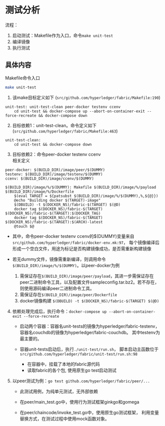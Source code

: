 # 测试分析

流程：
1. 启动测试：Makefile作为入口，命令`make unit-test`
1. 编译镜像
1. 执行测试


## 具体内容
Makefile命令入口
```bash
make unit-test 
```

1. 该make目标定义如下 (`src/github.com/hyperledger/fabric/Makefile:190`)
```
unit-test: unit-test-clean peer-docker testenv ccenv
	cd unit-test && docker-compose up --abort-on-container-exit --force-recreate && docker-compose down
```  

2. 目标依赖1：unit-test-clean。命令定义如下(`src/github.com/hyperledger/fabric/Makefile:463`)
```
unit-test-clean:
	cd unit-test && docker-compose down
```

3. 目标依赖2：命令peer-docker testenv ccenv  
相关定义
```
peer-docker: $(BUILD_DIR)/image/peer/$(DUMMY) 
testenv: $(BUILD_DIR)/image/testenv/$(DUMMY)
ccenv: $(BUILD_DIR)/image/ccenv/$(DUMMY)

$(BUILD_DIR)/image/%/$(DUMMY): Makefile $(BUILD_DIR)/image/%/payload $(BUILD_DIR)/image/%/Dockerfile
	$(eval TARGET = ${patsubst $(BUILD_DIR)/image/%/$(DUMMY),%,${@}})
	@echo "Building docker $(TARGET)-image"
	$(DBUILD) -t $(DOCKER_NS)/fabric-$(TARGET) $(@D)
	docker tag $(DOCKER_NS)/fabric-$(TARGET) $(DOCKER_NS)/fabric-$(TARGET):$(DOCKER_TAG)
	docker tag $(DOCKER_NS)/fabric-$(TARGET) $(DOCKER_NS)/fabric-$(TARGET):$(ARCH)-latest
	@touch $@

```
* 其中，命令peer-docker testenv ccenv的$(DUMMY)变量来自`src/github.com/hyperledger/fabric/docker-env.mk:97`，
  每个镜像编译后形成一个空白文件，用途为标记是否构建镜像成功，是否需重新构建镜像

* 若无dummy文件，镜像需重新编译，则调用命令`$(BUILD_DIR)/image/%/$(DUMMY)`。以peer-docker为例
    1. 需保证存在`$(BUILD_DIR)/image/peer/payload`，其进一步需保证存在
        peer二进制命令工具，以及配置文件sampleconfig.tar.bz2。若不存在，则使用源码编译peer二进制命令工具。
    1. 需保证存在`$(BUILD_DIR)/image/peer/Dockerfile`
    1. docker镜像构建 `$(DBUILD) -t $(DOCKER_NS)/fabric-$(TARGET) $(@D)`

4. 依赖处理完成后，执行命令：`docker-compose up --abort-on-container-exit --force-recreate`
    * 启动两个容器：容器名unit-tests的镜像为hyperledger/fabric-testenv，
    容器名couchdb的镜像为hyperledger/fabric-couchdb。 其中testenv为最主要的。
    
    * 容器unit-tests启动后，执行`./unit-test/run.sh`，
    脚本启动主函数位于`src/github.com/hyperledger/fabric/unit-test/run.sh:98`
        * 在容器中，挂载了本地的fabric源代码
        * 读取fabric的各个包, 使用原生go test启动测试

5. 以peer测试为例：`go test github.com/hyperledger/fabric/peer/...` 
    * 此测试用例，为纯单元测试，无外部依赖
    
    * 在peer/main_test.go中，使用行为测试框架ginkgo和gomega
    
    * 在peer/chaincode/invoke_test.go中，使用原生go测试框架，
    利用变量替换方式，在测试过程中使用mock函数对象。
     
    
     